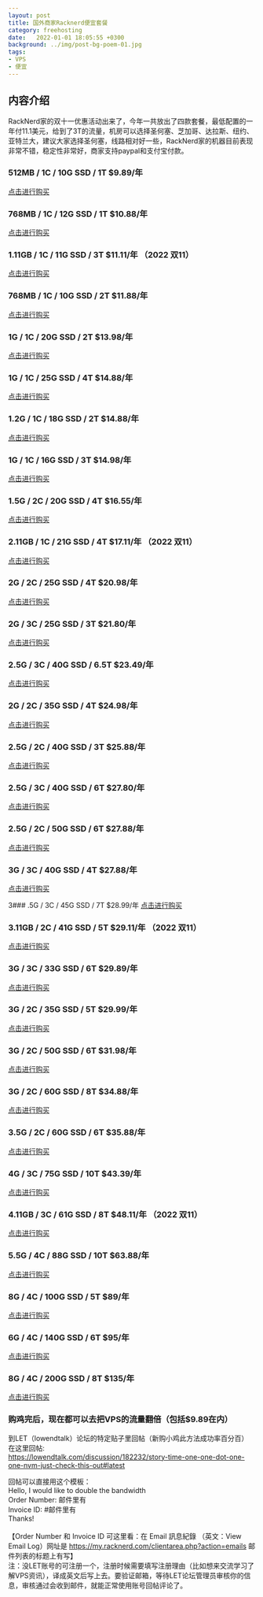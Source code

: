 ```yaml
---
layout: post
title: 国外商家Racknerd便宜套餐
category: freehosting
date:   2022-01-01 18:05:55 +0300
background: ../img/post-bg-poem-01.jpg
tags:
- VPS
- 便宜
---
```


## 内容介绍
RackNerd家的双十一优惠活动出来了，今年一共放出了四款套餐，最低配置的一年付11.1美元，给到了3T的流量，机房可以选择圣何塞、芝加哥、达拉斯、纽约、亚特兰大，建议大家选择圣何塞，线路相对好一些，RackNerd家的机器目前表现非常不错，稳定性非常好，商家支持paypal和支付宝付款。
<!-- more -->

### 512MB  / 1C / 10G SSD / 1T    $9.89/年
<a href="https://my.racknerd.com/aff.php?aff=5970&pid=620" target="_blank">点击进行购买</a>

### 768MB / 1C / 12G SSD / 1T    $10.88/年
<a href="https://my.racknerd.com/aff.php?aff=5970&pid=587" target="_blank">点击进行购买</a>

### 1.11GB  / 1C / 11G SSD / 3T    $11.11/年 （2022 双11）
<a href="https://my.racknerd.com/aff.php?aff=5970&pid=687" target="_blank">点击进行购买</a>

### 768MB / 1C / 10G SSD / 2T    $11.88/年
<a href="https://my.racknerd.com/aff.php?aff=5970&pid=679" target="_blank">点击进行购买</a>

### 1G / 1C / 20G SSD / 2T    $13.98/年
<a href="https://my.racknerd.com/aff.php?aff=5970&pid=621" target="_blank">点击进行购买</a>

### 1G / 1C / 25G SSD / 4T    $14.88/年
<a href="https://my.racknerd.com/aff.php?aff=5970&pid=588" target="_blank">点击进行购买</a>

### 1.2G / 1C / 18G SSD / 2T    $14.88/年
<a href="https://my.racknerd.com/aff.php?aff=5970&pid=670" target="_blank">点击进行购买</a>

### 1G / 1C / 16G SSD / 3T    $14.98/年
<a href="https://my.racknerd.com/aff.php?aff=5970&pid=680" target="_blank">点击进行购买</a>

### 1.5G / 2C / 20G SSD / 4T    $16.55/年
<a href="https://my.racknerd.com/aff.php?aff=5970&pid=135" target="_blank">点击进行购买</a>

### 2.11GB  / 1C / 21G SSD / 4T    $17.11/年 （2022 双11）
<a href="https://my.racknerd.com/aff.php?aff=5970&pid=688" target="_blank">点击进行购买</a>

### 2G / 2C / 25G SSD / 4T    $20.98/年
<a href="https://my.racknerd.com/aff.php?aff=5970&pid=681" target="_blank">点击进行购买</a>

### 2G / 3C / 25G SSD / 3T    $21.80/年
<a href="https://my.racknerd.com/aff.php?aff=5970&pid=58" target="_blank">点击进行购买</a>

### 2.5G / 3C / 40G SSD / 6.5T    $23.49/年
<a href="https://my.racknerd.com/aff.php?aff=5970&pid=137" target="_blank">点击进行购买</a>

### 2G / 2C / 35G SSD / 4T    $24.98/年
<a href="https://my.racknerd.com/aff.php?aff=5970&pid=622" target="_blank">点击进行购买</a>

### 2.5G / 2C / 40G SSD / 3T    $25.88/年
<a href="https://my.racknerd.com/aff.php?aff=5970&pid=671" target="_blank">点击进行购买</a>

### 2.5G / 3C / 40G SSD / 6T    $27.80/年
<a href="https://my.racknerd.com/aff.php?aff=5970&pid=57" target="_blank">点击进行购买</a>

### 2.5G / 2C / 50G SSD / 6T    $27.88/年
<a href="https://my.racknerd.com/aff.php?aff=5970&pid=589" target="_blank">点击进行购买</a>

### 3G / 3C / 40G SSD / 4T    $27.88/年
<a href="https://my.racknerd.com/aff.php?aff=5970&pid=147" target="_blank">点击进行购买</a>

3### .5G / 3C / 45G SSD / 7T    $28.99/年
<a href="https://my.racknerd.com/aff.php?aff=5970&pid=130" target="_blank">点击进行购买</a>

### 3.11GB  / 2C / 41G SSD / 5T    $29.11/年 （2022 双11）
<a href="https://my.racknerd.com/aff.php?aff=5970&pid=689" target="_blank">点击进行购买</a>

### 3G / 3C / 33G SSD / 6T    $29.89/年
<a href="https://my.racknerd.com/aff.php?aff=5970&pid=122" target="_blank">点击进行购买</a>

### 3G / 2C / 35G SSD / 5T    $29.99/年
<a href="https://my.racknerd.com/aff.php?aff=5970&pid=473" target="_blank">点击进行购买</a>

### 3G / 2C / 50G SSD / 6T    $31.98/年
<a href="https://my.racknerd.com/aff.php?aff=5970&pid=623" target="_blank">点击进行购买</a>

### 3G / 2C / 60G SSD / 8T    $34.88/年
<a href="https://my.racknerd.com/aff.php?aff=5970&pid=590" target="_blank">点击进行购买</a>

### 3.5G / 2C / 60G SSD / 6T    $35.88/年
<a href="https://my.racknerd.com/aff.php?aff=5970&pid=672" target="_blank">点击进行购买</a>

### 4G / 3C / 75G SSD / 10T    $43.39/年
<a href="https://my.racknerd.com/aff.php?aff=5970&pid=591" target="_blank">点击进行购买</a>

### 4.11GB  / 3C / 61G SSD / 8T    $48.11/年 （2022 双11）
<a href="https://my.racknerd.com/aff.php?aff=5970&pid=690" target="_blank">点击进行购买</a>

### 5.5G / 4C / 88G SSD / 10T    $63.88/年
<a href="https://my.racknerd.com/aff.php?aff=5970&pid=254" target="_blank">点击进行购买</a>

### 8G / 4C / 100G SSD / 5T    $89/年
<a href="https://my.racknerd.com/aff.php?aff=5970&pid=312" target="_blank">点击进行购买</a>

### 6G / 4C / 140G SSD / 6T    $95/年
<a href="https://my.racknerd.com/aff.php?aff=5970&pid=63" target="_blank">点击进行购买</a>

### 8G / 4C / 200G SSD / 8T    $135/年
<a href="https://my.racknerd.com/aff.php?aff=5970&pid=64" target="_blank">点击进行购买</a>


### 购鸡完后，现在都可以去把VPS的流量翻倍（包括$9.89在内）

到LET（lowendtalk）论坛的特定贴子里回帖（新购小鸡此方法成功率百分百）<br>
在这里回帖:<br>
https://lowendtalk.com/discussion/182232/story-time-one-one-dot-one-one-nvm-just-check-this-out#latest

回帖可以直接用这个模板：<br>
Hello, I would like to double the bandwidth<br>
Order Number: 邮件里有<br>
Invoice ID: #邮件里有<br>
Thanks!<br>
<br>
【Order Number 和 Invoice ID 可这里看：在 Email 訊息紀錄 （英文：View Email Log）网址是 https://my.racknerd.com/clientarea.php?action=emails  邮件列表的标题上有写】
<br>
注：没LET账号的可注册一个，注册时候需要填写注册理由（比如想来交流学习了解VPS资讯），译成英文后写上去。要验证邮箱，等待LET论坛管理员审核你的信息，审核通过会收到邮件，就能正常使用账号回帖评论了。